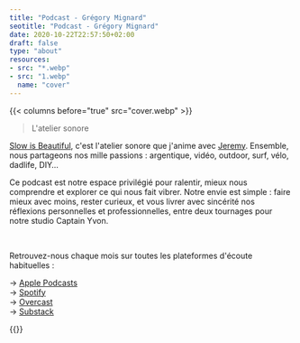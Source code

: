 ```yaml
---
title: "Podcast - Grégory Mignard"
seotitle: "Podcast - Grégory Mignard"
date: 2020-10-22T22:57:50+02:00
draft: false
type: "about"
resources:
- src: "*.webp"
- src: "1.webp"
  name: "cover"
---
```


{{< columns before="true" src="cover.webp" >}}
<blockquote>
<p>L'atelier sonore</p>
</blockquote>
<p><a href="https://slowisbeautiful.substack.com" target="_blank" >Slow is Beautiful</a>, c'est l'atelier sonore que j'anime avec <a href="https://jeremyjanin.com" target="_blank" >Jeremy</a>. Ensemble, nous partageons nos mille passions : argentique, vidéo, outdoor, surf, vélo, dadlife, DIY…</p>
<p>Ce podcast est notre espace privilégié pour ralentir, mieux nous comprendre et explorer ce qui nous fait vibrer. Notre envie est simple : faire mieux avec moins, rester curieux, et vous livrer avec sincérité nos réflexions personnelles et professionnelles, entre deux tournages pour notre studio Captain Yvon.</p><br>
<p>Retrouvez-nous chaque mois sur toutes les plateformes d'écoute habituelles :</p>
<p>→ <a href="https://podcasts.apple.com/us/podcast/slow-is-beautiful/id1823679391" target="_blank" >Apple Podcasts</a><br>
→ <a href="https://open.spotify.com/show/5RUY6tFs6KbL5AqJjfdGsr" target="_blank" >Spotify</a><br>
→ <a href="https://overcast.fm/itunes1823679391/slow-is-beautiful" target="_blank" >Overcast</a><br>
→ <a href="https://slowisbeautiful.substack.com/podcast" target="_blank" >Substack</a></p>{{</columns>}}